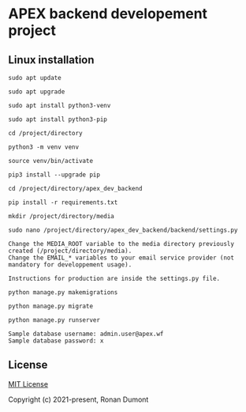 # APEX backend developement project

 
## Linux installation

```
sudo apt update
```

```
sudo apt upgrade
```

```
sudo apt install python3-venv
```

```
sudo apt install python3-pip
```

```
cd /project/directory
```

```
python3 -m venv venv
```

```
source venv/bin/activate
```

```
pip3 install --upgrade pip
```

```
cd /project/directory/apex_dev_backend
```

```
pip install -r requirements.txt
```

```
mkdir /project/directory/media
```

```
sudo nano /project/directory/apex_dev_backend/backend/settings.py

Change the MEDIA_ROOT variable to the media directory previously created (/project/directory/media).
Change the EMAIL_* variables to your email service provider (not mandatory for developpement usage).

Instructions for production are inside the settings.py file.
```



```
python manage.py makemigrations
```

```
python manage.py migrate
```

```
python manage.py runserver
```

```
Sample database username: admin.user@apex.wf
Sample database password: x
```

## License

[MIT License](https://opensource.org/licenses/MIT)
 
Copyright (c) 2021-present, Ronan Dumont

